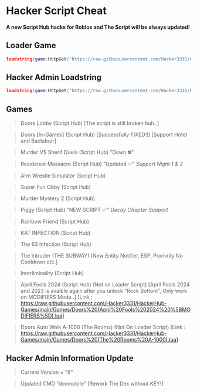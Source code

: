 # Hacker Script Cheat
**A new Script Hub hacks for Roblox and The Script will be always updated!**
## Loader Game
```lua
loadstring(game:HttpGet('https://raw.githubusercontent.com/Hacker3331/HackerHub-Games/main/LoaderGame.lua', true))()
```
## Hacker Admin Loadstring
```lua
loadstring(game:HttpGet("https://raw.githubusercontent.com/Hacker3331/HackerHub-Games/main/HackerAdminGames.lua"))()
```
## Games
> Doors Lobby (Script Hub) [The script is still broken huh..]

> Doors [In-Games] (Script Hub) [Successfully FIXED!!] [Support Hotel and Backdoor]

> Murder VS Sherif Duels (Script Hub) "Down ❌️"

> Residence Massacre (Script Hub) "Updated ✅️" *Support Night 1 & 2*

> Arm Wrestle Simulator (Script Hub)

> Super Fun Obby (Script Hub)

> Murder Mystery 2 (Script Hub)

> Piggy (Script Hub) "NEW SCRIPT ✅️" *Decay Chapter Support*

> Rainbow Friend (Script Hub)

> KAT INFECTION (Script Hub)

> The 63 Infection (Script Hub)

> The Intruder (THE SUBWAY) [New Entity Notifier, ESP, Promxity No Cooldown etc.]

> Interliminality (Script Hub)

> April Fools 2024 (Script Hub) (Not on Loader Script) [April Fools 2024 and 2023 is avaible again after you unlock "Rock Bottom", Only work on MODIFIERS Mode..] [Link : https://raw.githubusercontent.com/Hacker3331/HackerHub-Games/main/Games/Doors%20(April%20Fools%202024%20%5BMODIFIERS%5D).lua]

> Doors Auto Walk A-1000 (The Rooms) (Not On Loader Script) [Link : https://raw.githubusercontent.com/Hacker3331/HackerHub-Games/main/Games/Doors%20(The%20Rooms%20A-1000).lua]

## Hacker Admin Information Update
> Current Version = "6"

> Updated CMD "dexmobile" [Rework The Dex without KEY!]
